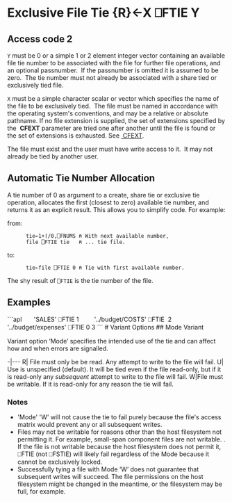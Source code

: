 <!-- Hidden search keywords -->
<div style="display: none;">
  ⎕FTIE FTIE
</div>






<h1 class="heading"><span class="name">Exclusive File Tie</span> <span class="command">{R}←X ⎕FTIE Y</span></h1>


## Access code 2


`Y` must be 0 or a simple 1 or 2 element integer vector containing an available file tie number to be associated with the file for further file operations, and an optional passnumber.  If the passnumber is omitted it is assumed to be zero.  The tie number must not already be associated with a share tied or exclusively tied file.


`X` must be a simple character scalar or vector which specifies the name of the file to be exclusively tied.  The file must be named in accordance with the operating system's conventions, and may be a relative or absolute pathname. If no file extension is supplied, the set of extensions specified by the  **CFEXT** parameter are tried one after another until the file is found or the set of extensions is exhausted. See [ CFEXT](../../../windows-installation-and-configuration-guide/configuration-parameters/configuration-parameters).


The file must exist and  the user must have write access to it.  It may not already be tied by another user.



## Automatic Tie Number Allocation


A tie number of 0 as argument to a create, share tie or exclusive tie operation, allocates the first (closest to zero) available tie number, and returns it as an explicit result. This allows you to simplify code. For example:


from:
```apl
      tie←1+⌈/0,⎕FNUMS ⍝ With next available number,
      file ⎕FTIE tie   ⍝ ... tie file.
```


to:
```apl
      tie←file ⎕FTIE 0 ⍝ Tie with first available number.
```



The shy result of `⎕FTIE` is the tie number of the file.

<h2 class="example">Examples</h2>
```apl
      'SALES' ⎕FTIE 1
 
      '../budget/COSTS' ⎕FTIE  2
 
      '../budget/expenses' ⎕FTIE 0
3
```
# Variant Options
## Mode Variant

Variant option ‘Mode’ specifies the intended use of the tie and can affect how and when errors are signalled.

-|---
R| File must only be be read. Any attempt to write to the file will fail.
U| Use is unspecified (default). It will be tied even if the file read-only, but if it is read-only any *subsequent* attempt to write to the file will fail. 
W|File must be writable. If it is read-only for any reason the tie will fail.

### Notes

* 'Mode' 'W' will not cause the tie to fail purely because the file's access matrix would prevent any or all subsequent writes.
* Files may not be writable for reasons other than the host filesystem not permitting it. For example, small-span component files are not writable.
. If the file is not writable because the host filesystem does not permit it, ⎕FTIE (not ⎕FSTIE) will likely fail regardless of the Mode because it cannot be exclusively locked.
* Successfully tying a file with Mode ‘W’ does not guarantee that subsequent writes will succeed. The file permissions on the host filesystem might be changed in the meantime, or the filesystem may be full, for example.